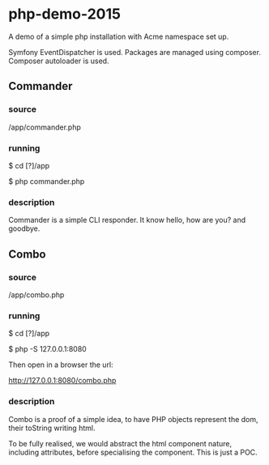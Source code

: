 # php-demo-2015

A demo of a simple php installation with Acme namespace set up.

Symfony EventDispatcher is used. Packages are managed using composer. Composer autoloader is used.

## Commander

### source

/app/commander.php

### running

$ cd [?]/app

$ php commander.php

### description

Commander is a simple CLI responder. It know hello, how are you? and goodbye.


## Combo

### source

/app/combo.php

### running

$ cd [?]/app

$ php -S 127.0.0.1:8080

Then open in a browser the url:

http://127.0.0.1:8080/combo.php

### description

Combo is a proof of a simple idea, to have PHP objects represent the dom, their toString writing html. 

To be fully realised, we would abstract the html component nature, including attributes, before specialising the component. This is just a POC.


